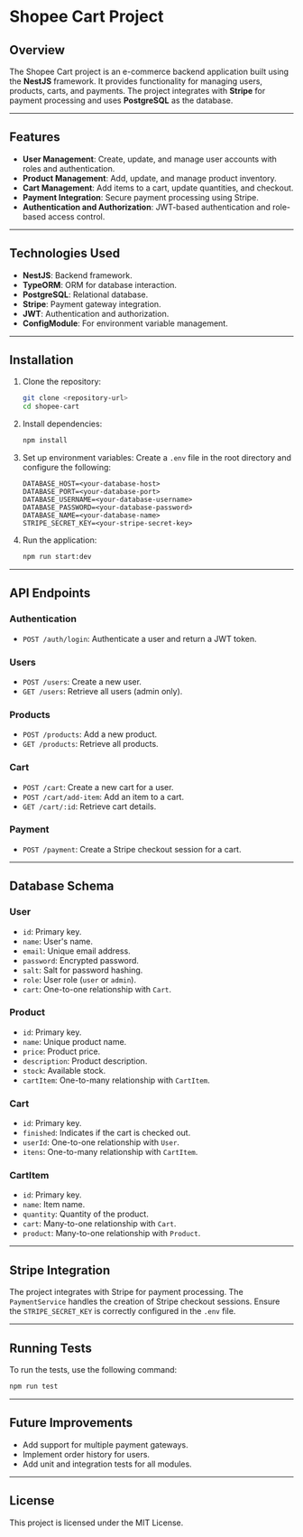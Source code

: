 # Shopee Cart Project

## Overview
The Shopee Cart project is an e-commerce backend application built using the **NestJS** framework. It provides functionality for managing users, products, carts, and payments. The project integrates with **Stripe** for payment processing and uses **PostgreSQL** as the database.

---

## Features
- **User Management**: Create, update, and manage user accounts with roles and authentication.
- **Product Management**: Add, update, and manage product inventory.
- **Cart Management**: Add items to a cart, update quantities, and checkout.
- **Payment Integration**: Secure payment processing using Stripe.
- **Authentication and Authorization**: JWT-based authentication and role-based access control.

---

## Technologies Used
- **NestJS**: Backend framework.
- **TypeORM**: ORM for database interaction.
- **PostgreSQL**: Relational database.
- **Stripe**: Payment gateway integration.
- **JWT**: Authentication and authorization.
- **ConfigModule**: For environment variable management.

---

## Installation

1. Clone the repository:
   ```bash
   git clone <repository-url>
   cd shopee-cart
   ```

2. Install dependencies:
   ```bash
   npm install
   ```

3. Set up environment variables:
   Create a `.env` file in the root directory and configure the following:
   ```
   DATABASE_HOST=<your-database-host>
   DATABASE_PORT=<your-database-port>
   DATABASE_USERNAME=<your-database-username>
   DATABASE_PASSWORD=<your-database-password>
   DATABASE_NAME=<your-database-name>
   STRIPE_SECRET_KEY=<your-stripe-secret-key>
   ```

4. Run the application:
   ```bash
   npm run start:dev
   ```

---

## API Endpoints

### **Authentication**
- `POST /auth/login`: Authenticate a user and return a JWT token.

### **Users**
- `POST /users`: Create a new user.
- `GET /users`: Retrieve all users (admin only).

### **Products**
- `POST /products`: Add a new product.
- `GET /products`: Retrieve all products.

### **Cart**
- `POST /cart`: Create a new cart for a user.
- `POST /cart/add-item`: Add an item to a cart.
- `GET /cart/:id`: Retrieve cart details.

### **Payment**
- `POST /payment`: Create a Stripe checkout session for a cart.

---

## Database Schema

### **User**
- `id`: Primary key.
- `name`: User's name.
- `email`: Unique email address.
- `password`: Encrypted password.
- `salt`: Salt for password hashing.
- `role`: User role (`user` or `admin`).
- `cart`: One-to-one relationship with `Cart`.

### **Product**
- `id`: Primary key.
- `name`: Unique product name.
- `price`: Product price.
- `description`: Product description.
- `stock`: Available stock.
- `cartItem`: One-to-many relationship with `CartItem`.

### **Cart**
- `id`: Primary key.
- `finished`: Indicates if the cart is checked out.
- `userId`: One-to-one relationship with `User`.
- `itens`: One-to-many relationship with `CartItem`.

### **CartItem**
- `id`: Primary key.
- `name`: Item name.
- `quantity`: Quantity of the product.
- `cart`: Many-to-one relationship with `Cart`.
- `product`: Many-to-one relationship with `Product`.

---

## Stripe Integration
The project integrates with Stripe for payment processing. The `PaymentService` handles the creation of Stripe checkout sessions. Ensure the `STRIPE_SECRET_KEY` is correctly configured in the `.env` file.

---

## Running Tests
To run the tests, use the following command:
```bash
npm run test
```

---

## Future Improvements
- Add support for multiple payment gateways.
- Implement order history for users.
- Add unit and integration tests for all modules.

---

## License
This project is licensed under the MIT License.
